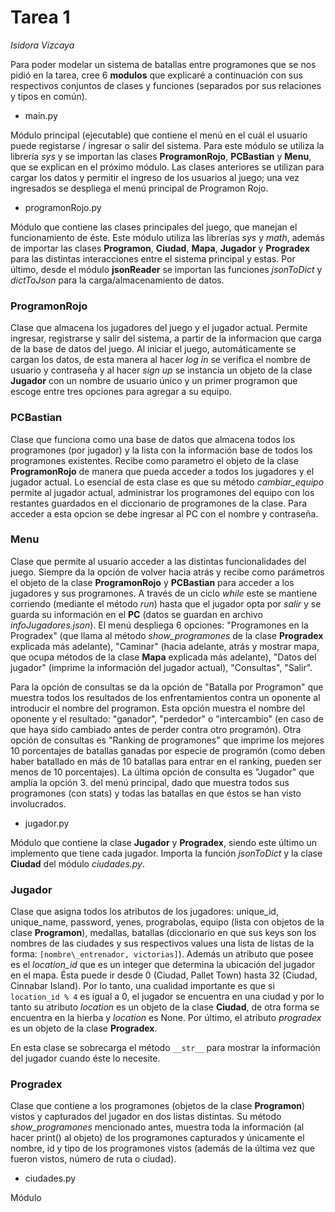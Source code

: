 # Tarea 1
*Isidora Vizcaya*

Para poder modelar un sistema de batallas entre programones que se nos pidió en la tarea, cree 6 **modulos** que explicaré a continuación con sus respectivos conjuntos de clases y funciones (separados por sus relaciones y tipos en común).

* main.py

Módulo principal (ejecutable) que contiene el menú en el cuál el usuario puede registarse / ingresar o salir del sistema. Para este módulo se utiliza la librería *sys* y se importan las clases **ProgramonRojo**, **PCBastian** y **Menu**, que se explican en el próximo módulo. Las clases anteriores se utilizan para cargar los datos y permitir el ingreso de los usuarios al juego; una vez ingresados se despliega el menú principal de Programon Rojo.

* programonRojo.py

Módulo que contiene las clases principales del juego, que manejan el funcionamiento de éste. Este módulo utiliza las librerías *sys* y *math*, además de importar las clases **Programon**, **Ciudad**, **Mapa**, **Jugador** y **Progradex** para las distintas interacciones entre el sistema principal y estas. Por último, desde el módulo **jsonReader** se importan las funciones *jsonToDict* y *dictToJson* para la carga/almacenamiento de datos.

### ProgramonRojo
Clase que almacena los jugadores del juego y el jugador actual. Permite ingresar, registrarse y salir del sistema, a partir de la informacion que carga de la base de datos del juego. Al iniciar el juego, automáticamente se cargan los datos, de esta manera al hacer *log in* se verifica el nombre de usuario y contraseña y al hacer *sign up* se instancia un objeto de la clase **Jugador** con un nombre de usuario único y un primer programon que escoge entre tres opciones para agregar a su equipo.

### PCBastian
Clase que funciona como una base de datos que almacena todos los programones (por jugador) y la lista con la información base de todos los programones existentes. Recibe como parametro el objeto de la clase **ProgramonRojo** de manera que pueda acceder a todos los jugadores y el jugador actual. Lo esencial de esta clase es que su método *cambiar_equipo* permite al jugador actual, administrar los programones del equipo con los restantes guardados en el diccionario de programones de la clase. Para acceder a esta opcion se debe ingresar al PC con el nombre y contraseña.

### Menu
Clase que permite al usuario acceder a las distintas funcionalidades del juego. Siempre da la opción de volver hacia atrás y recibe como parámetros el objeto de la clase **ProgramonRojo** y **PCBastian** para acceder a los jugadores y sus programones. A través de un ciclo *while* este se mantiene corriendo (mediante el método *run*) hasta que el jugador opta por *salir* y se guarda su información en el **PC** (datos se guardan en archivo *infoJugadores.json*). El menú despliega 6 opciones: "Programones en la Progradex" (que llama al método *show_programones* de la clase **Progradex** explicada más adelante), "Caminar" (hacia adelante, atrás y mostrar mapa, que ocupa métodos de la clase **Mapa** explicada más adelante), "Datos del jugador" (imprime la información del jugador actual), "Consultas", "Salir".

Para la opción de consultas se da la opción de "Batalla por Programon" que muestra todos los resultados de los enfrentamientos contra un oponente al introducir el nombre del programon. Esta opción muestra el nombre del oponente y el resultado: "ganador", "perdedor" o "intercambio" (en caso de que haya sido cambiado antes de perder contra otro programón). Otra opción de consultas es "Ranking de programones" que imprime los mejores 10 porcentajes de batallas ganadas por especie de programón (como deben haber batallado en más de 10 batallas para entrar en el ranking, pueden ser menos de 10 porcentajes). La última opción de consulta es "Jugador" que amplía la opción 3. del menú principal, dado que muestra todos sus programones (con stats) y todas las batallas en que éstos se han visto involucrados.

* jugador.py

Módulo que contiene la clase **Jugador** y **Progradex**, siendo este último un implemento que tiene cada jugador. Importa la función *jsonToDict* y la clase **Ciudad** del módulo *ciudades.py*.

### Jugador
Clase que asigna todos los atributos de los jugadores: unique\_id, unique\_name, password, yenes, prograbolas, equipo (lista con objetos de la clase **Programon**), medallas, batallas (diccionario en que sus keys son los nombres de las ciudades y sus respectivos values una lista de listas de la forma: `[nombre\_entrenador, victorias]`). Además un atributo que posee es el *location\_id* que es un integer que determina la ubicación del jugador en el mapa. Ésta puede ir desde 0 (Ciudad, Pallet Town) hasta 32 (Ciudad, Cinnabar Island). Por lo tanto, una cualidad importante es que si `location_id % 4` es igual a 0, el jugador se encuentra en una ciudad y por lo tanto su atributo *location* es un objeto de la clase **Ciudad**, de otra forma se encuentra en la hierba y *location* es None. Por último, el atributo *progradex* es un objeto de la clase **Progradex**.

En esta clase se sobrecarga el método `__str__` para mostrar la información del jugador cuando éste lo necesite.

### Progradex
Clase que contiene a los programones (objetos de la clase **Programon**) vistos y capturados del jugador en dos listas distintas. Su método *show\_programones* mencionado antes, muestra toda la información (al hacer print() al objeto) de los programones capturados y únicamente el nombre, id y tipo de los programones vistos (además de la última vez que fueron vistos, número de ruta o ciudad).

* ciudades.py

Módulo 
